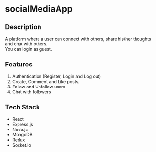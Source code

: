 # socialMediaApp

## Description
A platform where a user can connect with others, share his/her thoughts and chat with others.<br/>
You can login as guest.<br/>

## Features
1. Authentication (Register, Login and Log out)
2. Create, Comment and Like posts.
3. Follow and Unfollow users
4. Chat with followers

## Tech Stack

* React
* Express.js
* Node.js
* MongoDB
* Redux
* Socket.io


<!-- ## Screenshots
 -->
